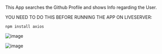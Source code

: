 This App searches the Github Profile and shows Info regarding the User.

YOU NEED TO DO THIS BEFORE RUNNING THE APP ON LIVESERVER:

```
npm install axios
```

![image](https://user-images.githubusercontent.com/72062616/193442652-6c5d2d4a-37ee-413d-af50-bea7507f7e11.png)

![image](https://user-images.githubusercontent.com/72062616/193442673-4c52b9a0-c48a-40c5-9e3c-e74252774179.png)

